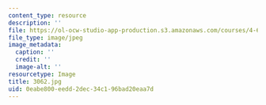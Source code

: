 ```yaml
---
content_type: resource
description: ''
file: https://ol-ocw-studio-app-production.s3.amazonaws.com/courses/4-614-religious-architecture-and-islamic-cultures-fall-2002/0eabe800eedd2dec34c196bad20eaa7d_3062.jpg
file_type: image/jpeg
image_metadata:
  caption: ''
  credit: ''
  image-alt: ''
resourcetype: Image
title: 3062.jpg
uid: 0eabe800-eedd-2dec-34c1-96bad20eaa7d
---
```

